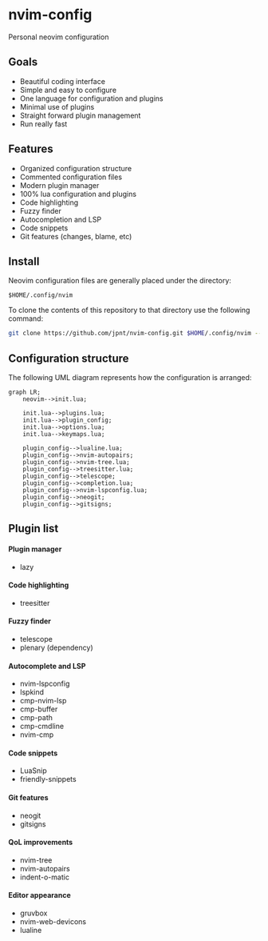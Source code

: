 # nvim-config

Personal neovim configuration

## Goals
- Beautiful coding interface
- Simple and easy to configure
- One language for configuration and plugins
- Minimal use of plugins
- Straight forward plugin management
- Run really fast

## Features
- Organized configuration structure
- Commented configuration files
- Modern plugin manager
- 100% lua configuration and plugins
- Code highlighting
- Fuzzy finder
- Autocompletion and LSP
- Code snippets
- Git features (changes, blame, etc)

## Install
Neovim configuration files are generally placed under the directory:

`$HOME/.config/nvim`

To clone the contents of this repository to that directory use the following command:

```bash
git clone https://github.com/jpnt/nvim-config.git $HOME/.config/nvim --depth=1
```

## Configuration structure
The following UML diagram represents how the configuration is arranged:

```mermaid
graph LR;
    neovim-->init.lua;

    init.lua-->plugins.lua;
    init.lua-->plugin_config;
    init.lua-->options.lua;
    init.lua-->keymaps.lua;

    plugin_config-->lualine.lua;
    plugin_config-->nvim-autopairs;
    plugin_config-->nvim-tree.lua;
    plugin_config-->treesitter.lua;
    plugin_config-->telescope;
    plugin_config-->completion.lua;
    plugin_config-->nvim-lspconfig.lua;
    plugin_config-->neogit;
    plugin_config-->gitsigns;
```

## Plugin list

#### Plugin manager
- lazy

#### Code highlighting
- treesitter

#### Fuzzy finder
- telescope
- plenary (dependency)

#### Autocomplete and LSP
- nvim-lspconfig
- lspkind
- cmp-nvim-lsp
- cmp-buffer
- cmp-path
- cmp-cmdline
- nvim-cmp

#### Code snippets
- LuaSnip
- friendly-snippets

#### Git features
- neogit
- gitsigns

#### QoL improvements
- nvim-tree
- nvim-autopairs
- indent-o-matic

#### Editor appearance
- gruvbox
- nvim-web-devicons
- lualine
